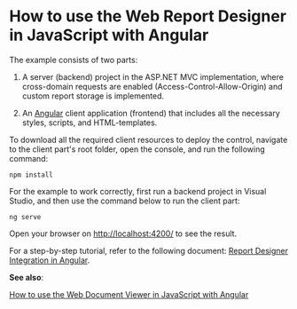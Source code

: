 # How to use the Web Report Designer in JavaScript with Angular

The example consists of two parts: 

1. A server (backend) project in the ASP.NET MVC implementation, where cross-domain requests are enabled (Access-Control-Allow-Origin) and custom report storage is implemented.

2. An <a href="https://angular.io/">Angular</a> client application (frontend) that includes all the necessary styles, scripts, and HTML-templates. 

To download all the required client resources to deploy the control, navigate to the client part's root folder, open the console, and run the following command:

```npm install```

For the example to work correctly, first run a backend project in Visual Studio, and then use the command below to run the client part:

```ng serve```

Open your browser on <a href="http://localhost:4200/">http://localhost:4200/</a> to see the result.

For a step-by-step tutorial, refer to the following document: <a href="https://docs.devexpress.com/XtraReports/119431/Creating-End-User-Reporting-Applications/Web-Reporting/Using-Reporting-Controls-in-JS/Report-Designer-Integration-in-Angular2">Report Designer Integration in Angular</a>.

**See also**:

<a href="https://github.com/DevExpress-Examples/how-to-use-the-web-document-viewer-in-javascript-with-angular-t566419">How to use the Web Document Viewer in JavaScript with Angular</a>

